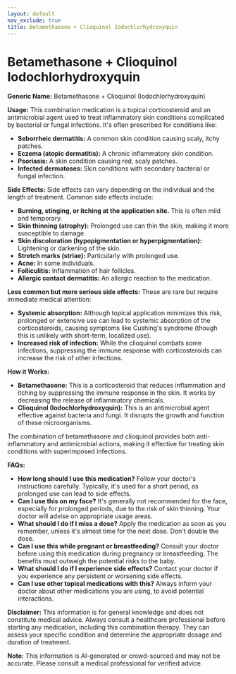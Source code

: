 ```yaml
---
layout: default
nav_exclude: true
title: Betamethasone + Clioquinol Iodochlorhydroxyquin
---
```


# Betamethasone + Clioquinol Iodochlorhydroxyquin

**Generic Name:** Betamethasone + Clioquinol (Iodochlorhydroxyquin)

**Usage:** This combination medication is a topical corticosteroid and an antimicrobial agent used to treat inflammatory skin conditions complicated by bacterial or fungal infections.  It's often prescribed for conditions like:

* **Seborrheic dermatitis:** A common skin condition causing scaly, itchy patches.
* **Eczema (atopic dermatitis):**  A chronic inflammatory skin condition.
* **Psoriasis:** A skin condition causing red, scaly patches.
* **Infected dermatoses:** Skin conditions with secondary bacterial or fungal infection.


**Side Effects:**  Side effects can vary depending on the individual and the length of treatment.  Common side effects include:

* **Burning, stinging, or itching at the application site.** This is often mild and temporary.
* **Skin thinning (atrophy):** Prolonged use can thin the skin, making it more susceptible to damage.
* **Skin discoloration (hypopigmentation or hyperpigmentation):**  Lightening or darkening of the skin.
* **Stretch marks (striae):** Particularly with prolonged use.
* **Acne:**  In some individuals.
* **Folliculitis:** Inflammation of hair follicles.
* **Allergic contact dermatitis:**  An allergic reaction to the medication.


**Less common but more serious side effects:**  These are rare but require immediate medical attention:

* **Systemic absorption:** Although topical application minimizes this risk, prolonged or extensive use can lead to systemic absorption of the corticosteroids, causing symptoms like Cushing's syndrome (though this is unlikely with short-term, localized use).
* **Increased risk of infection:**  While the clioquinol combats some infections, suppressing the immune response with corticosteroids can increase the risk of other infections.


**How it Works:**

* **Betamethasone:** This is a corticosteroid that reduces inflammation and itching by suppressing the immune response in the skin.  It works by decreasing the release of inflammatory chemicals.
* **Clioquinol (Iodochlorhydroxyquin):** This is an antimicrobial agent effective against bacteria and fungi. It disrupts the growth and function of these microorganisms.

The combination of betamethasone and clioquinol provides both anti-inflammatory and antimicrobial actions, making it effective for treating skin conditions with superimposed infections.


**FAQs:**

* **How long should I use this medication?**  Follow your doctor's instructions carefully.  Typically, it's used for a short period, as prolonged use can lead to side effects.
* **Can I use this on my face?**  It's generally not recommended for the face, especially for prolonged periods, due to the risk of skin thinning.  Your doctor will advise on appropriate usage areas.
* **What should I do if I miss a dose?**  Apply the medication as soon as you remember, unless it's almost time for the next dose. Don't double the dose.
* **Can I use this while pregnant or breastfeeding?**  Consult your doctor before using this medication during pregnancy or breastfeeding.  The benefits must outweigh the potential risks to the baby.
* **What should I do if I experience side effects?**  Contact your doctor if you experience any persistent or worsening side effects.
* **Can I use other topical medications with this?**  Always inform your doctor about other medications you are using, to avoid potential interactions.


**Disclaimer:** This information is for general knowledge and does not constitute medical advice. Always consult a healthcare professional before starting any medication, including this combination therapy.  They can assess your specific condition and determine the appropriate dosage and duration of treatment.


**Note:** This information is AI-generated or crowd-sourced and may not be accurate. Please consult a medical professional for verified advice.